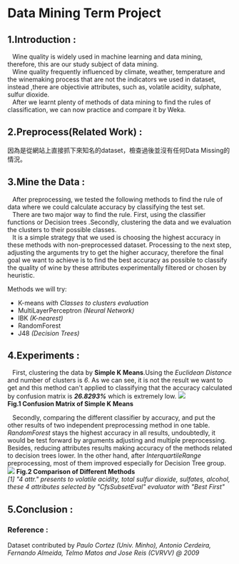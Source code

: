 # Data Mining Term Project

## 1.**Introduction** :
&ensp; Wine quality is widely used in machine learning and data mining, therefore, this are our study subject of data mining.  
&ensp; Wine quality frequently influenced by climate, weather, temperature and the winemaking process that are not the indicators we used in dataset, instead ,there are objectivie attributes, such as, volatile acidity, sulphate, sulfur dioxide.  
&ensp; After we learnt plenty of methods of data mining to find the rules of classification, we can now practice and compare it by Weka.

## 2.**Preprocess(Related Work)** :
因為是從網站上直接抓下來知名的dataset，檢查過後並沒有任何Data Missing的情況。

## 3.**Mine the Data** :
&ensp; After preprocessing, we tested the following methods to find the rule of data where we could calculate accuracy by classifying the test set.  
&ensp; There are two major way to find the rule. First, using the classifier functions or Decision trees .Secondly, clustering the data and we evaluation the clusters to their possible classes.  
&ensp; It is a simple strategy that we used is choosing the highest accuracy in these methods with non-preprocessed dataset. Processing to the next step, adjusting the arguments try to get the higher accuracy, therefore the final goal we want to achieve is to find the best accuracy as possible to classify the quality of wine by these attributes experimentally filtered or chosen by heuristic.


Methods we will try:
  * K-means *with Classes to clusters evaluation*  
  * MultiLayerPerceptron *(Neural Network)*
  * IBK *(K-nearest)*
  * RandomForest
  * J48 *(Decision Trees)*

## 4.**Experiments** :
&ensp; First, clustering the data by **Simple K Means**.Using the *Euclidean Distance* and number of clusters is *6*. As we can see, it is not the result we want to get and this method can't applied to classifying that the accuracy calculated by confusion matrix is ***26.8293%*** which is extremely low.
![](https://i.imgur.com/QLxUJzv.png)  
**Fig.1 Confusion Matrix of Simple K Means**

&ensp; Secondly, comparing the different classifier by accuracy, and put the other results of two independent preprocessing method in one table. *RandomForest* stays the highest accuracy in all results, undoubtedly, it would be test forward by arguments adjusting and multiple preprocessing. Besides, reducing attributes results making accuracy of the methods related to decision trees lower. In the other hand, after *InterquartileRange* preprocessing, most of them improved especially for Decision Tree group.
![](https://i.imgur.com/fJFk55J.png)
**Fig.2 Comparison of Different Methods**  
*[1] "4 attr." presents to volatile acidity, total sulfur dioxide, sulfates, alcohol, these 4 attributes selected by "CfsSubsetEval" evaluator with "Best First"*

## 5.**Conclusion** :


### **Reference** :
Dataset contributed by *Paulo Cortez (Univ. Minho), Antonio Cerdeira, Fernando Almeida, Telmo Matos and Jose Reis (CVRVV) @ 2009*
